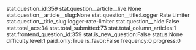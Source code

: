 stat.question_id:359
stat.question__article__live:None
stat.question__article__slug:None
stat.question__title:Logger Rate Limiter
stat.question__title_slug:logger-rate-limiter
stat.question__hide:False
stat.total_acs:34
stat.total_submitted:73
stat.total_column_articles:1
stat.frontend_question_id:359
stat.is_new_question:False
status:None
difficulty.level:1
paid_only:True
is_favor:False
frequency:0
progress:0

